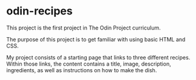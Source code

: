 # odin-recipes

This project is the first project in The Odin Project curriculum.

The purpose of this project is to get familiar with using basic HTML and CSS.

My project consists of a starting page that links to three different recipes. Within those links, the content contains a title, image, description, ingredients, as well as instructions on how to make the dish.